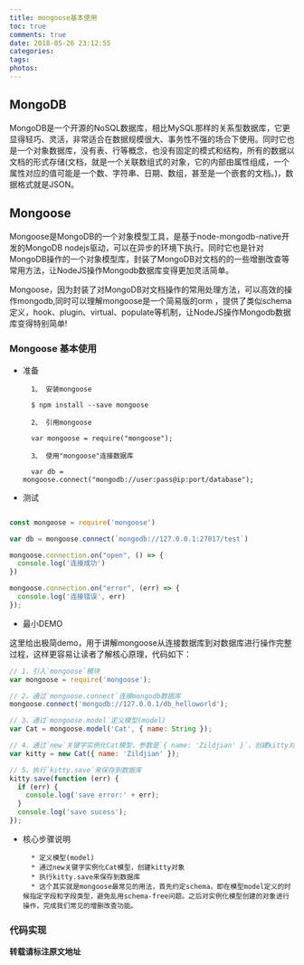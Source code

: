 ```yaml
---
title: mongoose基本使用
toc: true
comments: true
date: 2018-05-26 23:12:55
categories:
tags:
photos:
---
```

## MongoDB

MongoDB是一个开源的NoSQL数据库，相比MySQL那样的关系型数据库，它更显得轻巧、灵活，非常适合在数据规模很大、事务性不强的场合下使用。同时它也是一个对象数据库，没有表、行等概念，也没有固定的模式和结构，所有的数据以文档的形式存储(文档，就是一个关联数组式的对象，它的内部由属性组成，一个属性对应的值可能是一个数、字符串、日期、数组，甚至是一个嵌套的文档。)，数据格式就是JSON。

## Mongoose

Mongoose是MongoDB的一个对象模型工具，是基于node-mongodb-native开发的MongoDB nodejs驱动，可以在异步的环境下执行。同时它也是针对MongoDB操作的一个对象模型库，封装了MongoDB对文档的的一些增删改查等常用方法，让NodeJS操作Mongodb数据库变得更加灵活简单。

Mongoose，因为封装了对MongoDB对文档操作的常用处理方法，可以高效的操作mongodb,同时可以理解mongoose是一个简易版的orm ，提供了类似schema定义，hook、plugin、virtual、populate等机制，让NodeJS操作Mongodb数据库变得特别简单!

<!--more-->

### Mongoose 基本使用

* 准备

        1、 安装mongoose

        $ npm install --save mongoose

        2、 引用mongoose

        var mongoose = require("mongoose");

        3、 使用"mongoose"连接数据库

        var db = mongoose.connect("mongodb://user:pass@ip:port/database");

* 测试

```js

const mongoose = require('mongoose')

var db = mongoose.connect(`mongodb://127.0.0.1:27017/test`)

mongoose.connection.on("open", () => {
  console.log('连接成功')
})

mongoose.connection.on("error", (err) => {
  console.log('连接错误', err)
});

```

* 最小DEMO

这里给出极简demo，用于讲解mongoose从连接数据库到对数据库进行操作完整过程，这样更容易让读者了解核心原理，代码如下：

```js
// 1、引入`mongoose`模块
var mongoose = require('mongoose');

// 2、通过`mongoose.connect`连接mongodb数据库
mongoose.connect('mongodb://127.0.0.1/db_helloworld');

// 3、通过`mongoose.model`定义模型(model)
var Cat = mongoose.model('Cat', { name: String });

// 4、通过`new`关键字实例化Cat模型，参数是`{ name: 'Zildjian' }`，创建kitty对象
var kitty = new Cat({ name: 'Zildjian' });

// 5、执行`kitty.save`来保存到数据库
kitty.save(function (err) {
  if (err) {
    console.log('save error:' + err);
  }
  console.log('save sucess');
});
```

* 核心步骤说明

        * 定义模型(model)
        * 通过new关键字实例化Cat模型，创建kitty对象
        * 执行kitty.save来保存到数据库
        * 这个其实就是mongoose最常见的用法，首先约定schema，即在模型model定义的时候指定字段和字段类型，避免乱用schema-free问题。之后对实例化模型创建的对象进行操作，完成我们常见的增删改查功能。

### 代码实现



**转载请标注原文地址**

